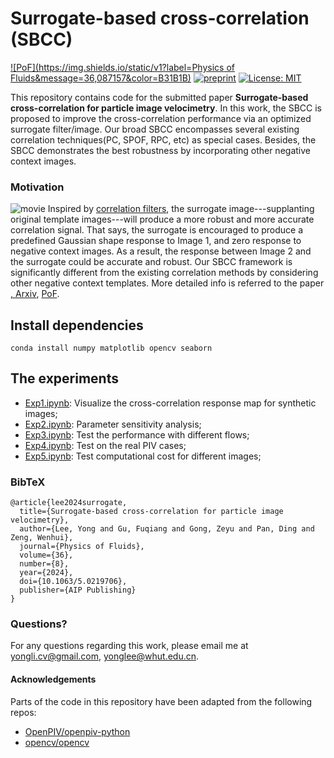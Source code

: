 # Surrogate-based cross-correlation (SBCC) 

[![PoF](https://img.shields.io/static/v1?label=Physics of Fluids&message=36,087157&color=B31B1B)](https://doi.org/10.1063/5.0219706)
[![preprint](https://img.shields.io/static/v1?label=arXiv&message=2112.05303&color=B31B1B)](https://arxiv.org/abs/2112.05303)
[![License: MIT](https://img.shields.io/badge/License-MIT-yellow.svg)](https://opensource.org/licenses/MIT)

This repository contains code for the submitted paper __Surrogate-based cross-correlation for particle image velocimetry__.
In this work,  the SBCC is proposed to improve the cross-correlation performance via an optimized surrogate filter/image. Our broad SBCC encompasses several existing correlation techniques(PC, SPOF, RPC, etc) as special cases. Besides, the SBCC demonstrates the best robustness  by incorporating other negative context images.

### Motivation 
![movie](https://github.com/yongleex/SBCC/blob/cc21b363e036b3a9e40fed7d51d21e99a59a5a1a/for%20figure/motivation.png)
Inspired by [correlation filters](https://dl.acm.org/doi/book/10.5555/2520035), the surrogate image---supplanting original template images---will produce a more robust and more accurate correlation signal. That says, the surrogate is encouraged to produce a predefined Gaussian shape response to Image 1, and zero response to negative context images. As a result, the response between Image 2 and the surrogate could be accurate and robust.
Our SBCC framework is significantly different from the existing correlation methods by considering other negative context templates. More detailed info is referred to the paper [, Arxiv](https://arxiv.org/abs/2112.05303), [PoF](https://doi.org/10.1063/5.0219706).

## Install dependencies
```
conda install numpy matplotlib opencv seaborn
```



## The experiments
* [Exp1.ipynb](https://github.com/yongleex/SBCC/blob/master/Exp1.ipynb): Visualize the cross-correlation response map for synthetic images;
* [Exp2.ipynb](https://github.com/yongleex/SBCC/blob/master/Exp2.ipynb): Parameter sensitivity analysis;
* [Exp3.ipynb](https://github.com/yongleex/SBCC/blob/master/Exp3.ipynb): Test the performance with different flows;
* [Exp4.ipynb](https://github.com/yongleex/SBCC/blob/master/Exp4.ipynb): Test on the real PIV cases;
* [Exp5.ipynb](https://github.com/yongleex/SBCC/blob/master/Exp5.ipynb): Test computational cost for different images;

### BibTeX
```
@article{lee2024surrogate,
  title={Surrogate-based cross-correlation for particle image velocimetry},
  author={Lee, Yong and Gu, Fuqiang and Gong, Zeyu and Pan, Ding and Zeng, Wenhui},
  journal={Physics of Fluids},
  volume={36},
  number={8},
  year={2024},
  doi={10.1063/5.0219706},
  publisher={AIP Publishing}
}
```

### Questions?
For any questions regarding this work, please email me at [yongli.cv@gmail.com](mailto:yongli.cv@gmail.com), [yonglee@whut.edu.cn](mailto:yonglee@whut.edu.cn).

#### Acknowledgements
Parts of the code in this repository have been adapted from the following repos:

* [OpenPIV/openpiv-python](https://github.com/OpenPIV/openpiv-python)
* [opencv/opencv](https://github.com/opencv/opencv)